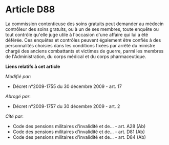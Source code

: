 # Article D88

La commission contentieuse des soins gratuits peut demander au médecin contrôleur des soins gratuits, ou à un de ses membres,
toute enquête ou tout contrôle qu'elle juge utile à l'occasion d'une affaire qui lui a été déférée. Ces enquêtes et contrôles
peuvent également être confiés à des personnalités choisies dans les conditions fixées par arrêté du       ministre chargé
des anciens combattants et victimes de guerre, parmi les membres de l'Administration, du corps médical et du corps
pharmaceutique.

**Liens relatifs à cet article**

_Modifié par_:

  - Décret n°2009-1755 du 30 décembre 2009 - art. 17

_Abrogé par_:

  - Décret n°2009-1757 du 30 décembre 2009 - art. 2

_Cité par_:

  - Code des pensions militaires d'invalidité et de... - art. A28 (Ab)
  - Code des pensions militaires d'invalidité et de... - art. D81 (Ab)
  - Code des pensions militaires d'invalidité et de... - art. D84 (Ab)
